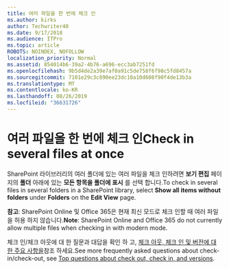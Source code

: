 ```yaml
---
title: 여러 파일을 한 번에 체크 인
ms.author: kirks
author: Techwriter40
ms.date: 9/17/2018
ms.audience: ITPro
ms.topic: article
ROBOTS: NOINDEX, NOFOLLOW
localization_priority: Normal
ms.assetid: 854014b6-39a2-4b76-a696-ecc3ab7251fd
ms.openlocfilehash: 9b5d4de2a39e7af0a91c5de758f6f98c5fd8457a
ms.sourcegitcommit: 7101e29c3c890ee23dc10a10d608f90f4de13b3a
ms.translationtype: MT
ms.contentlocale: ko-KR
ms.lasthandoff: 08/26/2019
ms.locfileid: "36631726"
---
```

# <a name="check-in-several-files-at-once"></a><span data-ttu-id="256dc-102">여러 파일을 한 번에 체크 인</span><span class="sxs-lookup"><span data-stu-id="256dc-102">Check in several files at once</span></span>

<span data-ttu-id="256dc-103">SharePoint 라이브러리의 여러 폴더에 있는 여러 파일을 체크 인하려면 **보기 편집** 페이지의 **폴더** 아래에 있는 **모든 항목을 폴더에 표시** 를 선택 합니다.</span><span class="sxs-lookup"><span data-stu-id="256dc-103">To check in several files in several folders in a SharePoint library, select **Show all items without folders** under **Folders** on the **Edit View** page.</span></span> 
  
 <span data-ttu-id="256dc-104">**참고**: SharePoint Online 및 Office 365은 현재 최신 모드로 체크 인할 때 여러 파일을 허용 하지 않습니다.</span><span class="sxs-lookup"><span data-stu-id="256dc-104">**Note**: SharePoint Online and Office 365 do not currently allow multiple files when checking in with modern mode.</span></span> 
  
<span data-ttu-id="256dc-105">체크 인/체크 아웃에 대 한 질문과 대답을 확인 하 고, [체크 아웃, 체크 인 및 버전에 대 한 주요 사항을](https://go.microsoft.com/fwlink/?linkid=2018786)참조 하세요.</span><span class="sxs-lookup"><span data-stu-id="256dc-105">See more frequently asked questions about check-in/check-out, see [Top questions about check out, check in, and versions](https://go.microsoft.com/fwlink/?linkid=2018786).</span></span>
  

